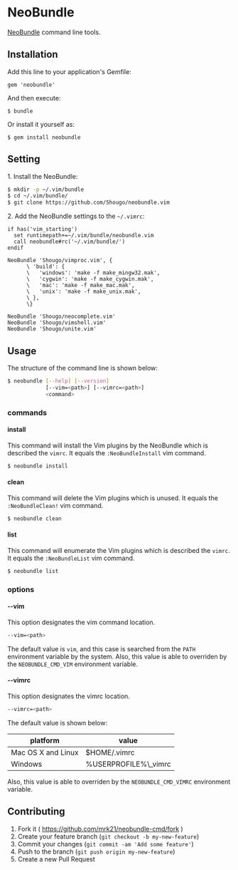 # NeoBundle

[NeoBundle](https://github.com/Shougo/neobundle.vim "Shougo/neobundle.vim") command line tools.

## Installation

Add this line to your application's Gemfile:

    gem 'neobundle'

And then execute:

    $ bundle

Or install it yourself as:

    $ gem install neobundle

## Setting

1\. Install the NeoBundle:

```bash
$ mkdir -p ~/.vim/bundle
$ cd ~/.vim/bundle/
$ git clone https://github.com/Shougo/neobundle.vim
```

2\. Add the NeoBundle settings to the `~/.vimrc`:

```VimL
if has('vim_starting')
  set runtimepath+=~/.vim/bundle/neobundle.vim
  call neobundle#rc('~/.vim/bundle/')
endif

NeoBundle 'Shougo/vimproc.vim', {
      \ 'build': {
      \   'windows': 'make -f make_mingw32.mak',
      \   'cygwin': 'make -f make_cygwin.mak',
      \   'mac': 'make -f make_mac.mak',
      \   'unix': 'make -f make_unix.mak',
      \ },
      \}

NeoBundle 'Shougo/neocomplete.vim'
NeoBundle 'Shougo/vimshell.vim'
NeoBundle 'Shougo/unite.vim'
```

## Usage

The structure of the command line is shown below:

```bash
$ neobundle [--help] [--version]
            [--vim=<path>] [--vimrc=<path>]
            <command>
```

### commands

#### install

This command will install the Vim plugins by the NeoBundle which is described the `vimrc`.
It equals the `:NeoBundleInstall` vim command.

```bash
$ neobundle install
```

#### clean

This command will delete the Vim plugins which is unused.
It equals the `:NeoBundleClean!` vim command.

```bash
$ neobundle clean
```

#### list

This command will enumerate the Vim plugins which is described the `vimrc`.
It equals the `:NeoBundleList` vim command.

```bash
$ neobundle list
```

### options

#### --vim

This option designates the vim command location.

```bash
--vim=<path>
```

The default value is `vim`, and this case is searched from the `PATH` environment variable by the system.
Also, this value is able to overriden by the `NEOBUNDLE_CMD_VIM` environment variable.

#### --vimrc

This option designates the vimrc location.

```bash
--vimrc=<path>
```

The default value is shown below:

| platform | value |
| -------- | ----- |
| Mac OS X and Linux | $HOME/.vimrc |
| Windows | %USERPROFILE%\\\_vimrc |

Also, this value is able to overriden by the `NEOBUNDLE_CMD_VIMRC` environment variable.

## Contributing

1. Fork it ( https://github.com/mrk21/neobundle-cmd/fork )
2. Create your feature branch (`git checkout -b my-new-feature`)
3. Commit your changes (`git commit -am 'Add some feature'`)
4. Push to the branch (`git push origin my-new-feature`)
5. Create a new Pull Request
